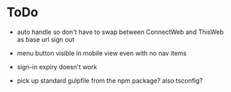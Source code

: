 # ToDo

* auto handle so don't have to swap between ConnectWeb and ThisWeb as base url sign out

* menu button visible in mobile view even with no nav items

* sign-in expiry doesn't work

* pick up standard gulpfile from the npm package? also tsconfig?
